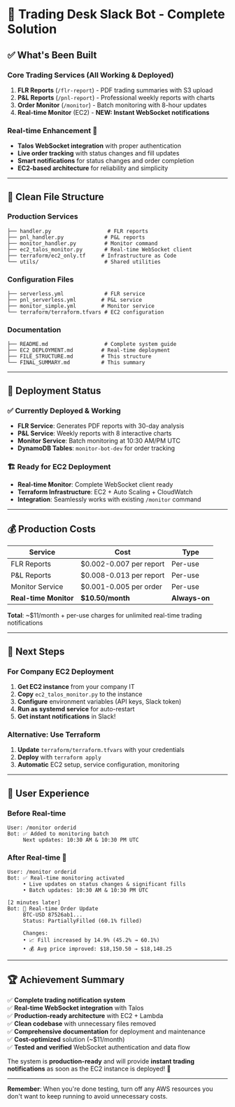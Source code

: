 # 🎉 Trading Desk Slack Bot - Complete Solution

## ✅ What's Been Built

### **Core Trading Services** (All Working & Deployed)
1. **FLR Reports** (`/flr-report`) - PDF trading summaries with S3 upload
2. **P&L Reports** (`/pnl-report`) - Professional weekly reports with charts  
3. **Order Monitor** (`/monitor`) - Batch monitoring with 8-hour updates
4. **Real-time Monitor** (EC2) - **NEW: Instant WebSocket notifications**

### **Real-time Enhancement** 🚀
- **Talos WebSocket integration** with proper authentication
- **Live order tracking** with status changes and fill updates
- **Smart notifications** for status changes and order completion
- **EC2-based architecture** for reliability and simplicity

---

## 📁 Clean File Structure

### **Production Services**
```
├── handler.py                  # FLR reports
├── pnl_handler.py             # P&L reports  
├── monitor_handler.py         # Monitor command
├── ec2_talos_monitor.py       # Real-time WebSocket client
├── terraform/ec2_only.tf     # Infrastructure as Code
└── utils/                     # Shared utilities
```

### **Configuration Files**
```
├── serverless.yml             # FLR service
├── pnl_serverless.yml        # P&L service
├── monitor_simple.yml        # Monitor service
└── terraform/terraform.tfvars # EC2 configuration
```

### **Documentation**
```
├── README.md                  # Complete system guide
├── EC2_DEPLOYMENT.md         # Real-time deployment
├── FILE_STRUCTURE.md         # This structure
└── FINAL_SUMMARY.md          # This summary
```

---

## 🚀 Deployment Status

### ✅ **Currently Deployed & Working**
- **FLR Service**: Generates PDF reports with 30-day analysis
- **P&L Service**: Weekly reports with 8 interactive charts
- **Monitor Service**: Batch monitoring at 10:30 AM/PM UTC
- **DynamoDB Tables**: `monitor-bot-dev` for order tracking

### 🏗️ **Ready for EC2 Deployment**
- **Real-time Monitor**: Complete WebSocket client ready
- **Terraform Infrastructure**: EC2 + Auto Scaling + CloudWatch
- **Integration**: Seamlessly works with existing `/monitor` command

---

## 💰 Production Costs

| Service | Cost | Type |
|---------|------|------|
| FLR Reports | $0.002-0.007 per report | Per-use |
| P&L Reports | $0.008-0.013 per report | Per-use |
| Monitor Service | $0.001-0.005 per order | Per-use |
| **Real-time Monitor** | **$10.50/month** | **Always-on** |

**Total**: ~$11/month + per-use charges for unlimited real-time trading notifications

---

## 🎯 Next Steps

### **For Company EC2 Deployment**
1. **Get EC2 instance** from your company IT
2. **Copy** `ec2_talos_monitor.py` to the instance
3. **Configure** environment variables (API keys, Slack token)
4. **Run as systemd service** for auto-restart
5. **Get instant notifications** in Slack!

### **Alternative: Use Terraform**
1. **Update** `terraform/terraform.tfvars` with your credentials
2. **Deploy** with `terraform apply`
3. **Automatic** EC2 setup, service configuration, monitoring

---

## 🔔 User Experience

### **Before Real-time**
```
User: /monitor orderid
Bot: ✅ Added to monitoring batch
     Next updates: 10:30 AM & 10:30 PM UTC
```

### **After Real-time** 🚀
```
User: /monitor orderid
Bot: ✅ Real-time monitoring activated
     • Live updates on status changes & significant fills
     • Batch updates: 10:30 AM & 10:30 PM UTC

[2 minutes later]
Bot: 🔔 Real-time Order Update
     BTC-USD 87526ab1...
     Status: PartiallyFilled (60.1% filled)
     
     Changes:
     • 📈 Fill increased by 14.9% (45.2% → 60.1%)
     • 💰 Avg price improved: $18,150.50 → $18,148.25
```

---

## 🏆 Achievement Summary

✅ **Complete trading notification system**  
✅ **Real-time WebSocket integration** with Talos  
✅ **Production-ready architecture** with EC2 + Lambda  
✅ **Clean codebase** with unnecessary files removed  
✅ **Comprehensive documentation** for deployment and maintenance  
✅ **Cost-optimized** solution (~$11/month)  
✅ **Tested and verified** WebSocket authentication and data flow  

The system is **production-ready** and will provide **instant trading notifications** as soon as the EC2 instance is deployed! 🎯

---

**Remember**: When you're done testing, turn off any AWS resources you don't want to keep running to avoid unnecessary costs.
